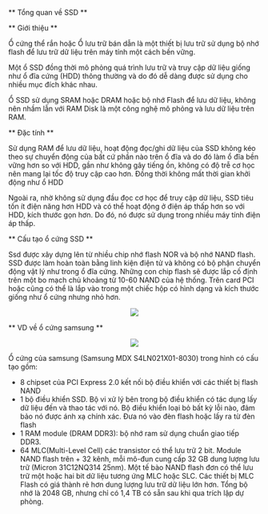 ** Tổng quan về SSD **

** Giới thiệu **

Ổ cứng thể rắn hoặc Ổ lưu trữ bán dẫn là một thiết bị lưu trữ sử dụng bộ nhớ flash để lưu trữ dữ liệu trên máy tính một cách bền vững.

Một ổ SSD đồng thời mô phỏng quá trình lưu trữ và truy cập dữ liệu giống như ổ đĩa cứng (HDD) thông thường và do đó dễ dàng được sử dụng cho nhiều mục đích khác nhau.

Ổ SSD sử dụng SRAM hoặc DRAM hoặc bộ nhớ Flash để lưu dữ liệu, không nên nhầm lẫn với RAM Disk là một công nghệ mô phỏng và lưu dữ liệu trên RAM.

** Đặc tính **

Sử dụng RAM để lưu dữ liệu, hoạt động đọc/ghi dữ liệu của SSD không kéo theo sự chuyển động của bất cứ phần nào trên ổ đĩa và do đó làm ổ đĩa bền vững hơn so với HDD, gần như không gây tiếng ồn, không có độ trễ cơ học nên mang lại tốc độ truy cập cao hơn. Đồng thời không mất thời gian khởi động như ổ HDD

Ngoài ra, nhờ không sử dụng đầu đọc cơ học để truy cập dữ liệu, SSD tiêu tốn ít điện năng hơn HDD và có thể hoạt động ở điện áp thấp hơn so với HDD, kích thước gọn hơn. Do đó, nó được sử dụng trong nhiều máy tính điện áp thấp.

** Cấu tạo ổ cứng SSD **

Ssd được xây dựng lên từ nhiều chip nhớ flash NOR và bộ nhớ NAND flash. SSD được làm hoàn toàn bằng linh kiện điện tử và không có bộ phận chuyển động vật lý như trong ổ đĩa cứng. Những con chip flash sẽ được lắp cố định trên một bo mạch chủ khoảng từ 10-60 NAND của hệ thống. Trên card PCI hoặc cũng có thể là lắp vào trong một chiếc hộp có hình dạng và kích thước giống như ổ cứng nhưng nhỏ hơn.

<div style="text-align:center"> <img src="https://raw.githubusercontent.com/lacoski/khoa-luan/master/Hdd-SSD/PIC/ssd-p1.png"></div>

** VD về ổ cứng samsung **

<div style="text-align:center"> <img src="https://raw.githubusercontent.com/lacoski/khoa-luan/master/Hdd-SSD/PIC/ssd-p2.png"></div>

Ổ cứng của samsung (Samsung MDX S4LN021X01-8030) trong hình có cấu tạo gồm:
+ 8 chipset của PCI Express 2.0 kết nối bộ điều khiển với các thiết bị flash NAND
+ 1 bộ điều khiển SSD. Bộ vi xử lý bên trong bộ điều khiển có tác dụng lấy dữ liệu đến và thao tác với nó. Bộ điều khiển loại bỏ bất kỳ lỗi nào, đảm bảo nó được ánh xạ chính xác. Đưa nó vào đèn flash hoặc lấy ra từ đèn flash
+ 1 RAM module (DRAM DDR3): bộ nhớ ram sử dụng chuẩn giao tiếp DDR3.
+ 64 MLC(Multi-Level Cell) các transistor có thể lưu trữ 2 bit. Module NAND flash trên + 32 kênh, mỗi mô-đun cung cấp 32 GB dung lượng lưu trữ (Micron 31C12NQ314 25nm). Một tế bào NAND flash đơn có thể lưu trữ một hoặc hai bit dữ liệu tương ứng MLC hoặc SLC. Các thiết bị MLC Flash có giá thành rẻ hơn dung lượng lưu trữ dữ liệu lớn hơn. Tổng bộ nhớ là 2048 GB, nhưng chỉ có 1,4 TB có sẵn sau khi qua trích lập dự phòng.

